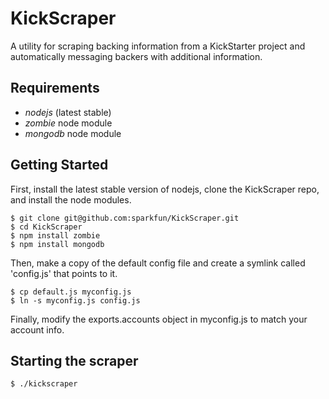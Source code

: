 # KickScraper

A utility for scraping backing information from a KickStarter project and automatically messaging backers with additional information.

## Requirements
- *nodejs* (latest stable)
- *zombie* node module
- *mongodb* node module

## Getting Started

First, install the latest stable version of nodejs, clone the KickScraper repo, and install the node modules.

    $ git clone git@github.com:sparkfun/KickScraper.git
    $ cd KickScraper
    $ npm install zombie
    $ npm install mongodb

Then, make a copy of the default config file and create a symlink called 'config.js' that points to it.

    $ cp default.js myconfig.js
    $ ln -s myconfig.js config.js

Finally, modify the exports.accounts object in myconfig.js to match your account info.

## Starting the scraper

    $ ./kickscraper


